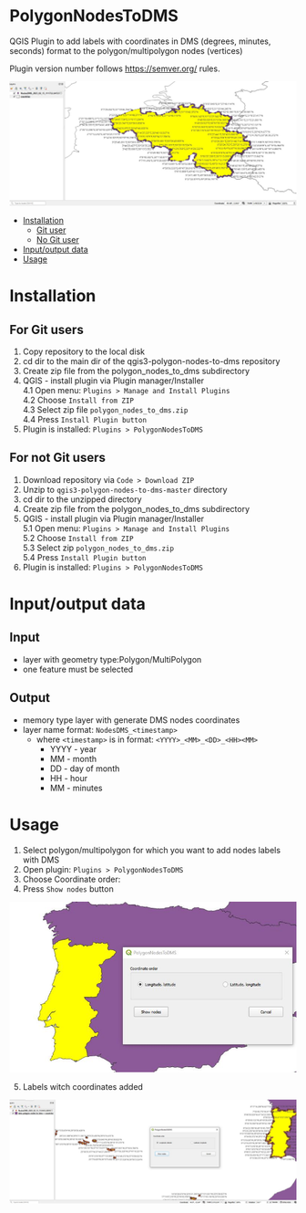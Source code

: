 # PolygonNodesToDMS

QGIS Plugin to add labels with coordinates in DMS (degrees, minutes, seconds) format to the polygon/multipolygon nodes (vertices)

Plugin version number follows https://semver.org/ rules.

![img](img//polygons_nodes_to_dms_example.jpg)


- [Installation](#installation)
  - [Git user](#git_user)
  - [No Git user](#no_git_user)
- [Input/output data](#input_output)
- [Usage](#usage)

# Installation <a name=installation>

## For Git users <a name=git_user>

1. Copy repository to the local disk
2. cd dir to the main dir of the qgis3-polygon-nodes-to-dms repository
3. Create zip file from the polygon_nodes_to_dms subdirectory
4. QGIS - install plugin via Plugin manager/Installer  
   4.1 Open menu: `Plugins > Manage and Install Plugins`  
   4.2 Choose `Install from ZIP`  
   4.3 Select zip file `polygon_nodes_to_dms.zip`  
   4.4 Press `Install Plugin button` 
5. Plugin is installed: `Plugins > PolygonNodesToDMS`

## For not Git users <a name=no_git_user>

1. Download repository via `Code > Download ZIP`
2. Unzip to `qgis3-polygon-nodes-to-dms-master` directory
3. cd dir to the unzipped directory
4. Create zip file from the polygon_nodes_to_dms subdirectory
5. QGIS - install plugin via Plugin manager/Installer  
   5.1 Open menu: `Plugins > Manage and Install Plugins`   
   5.2 Choose `Install from ZIP`  
   5.3 Select zip `polygon_nodes_to_dms.zip`  
   5.4 Press `Install Plugin button`  
6. Plugin is installed: `Plugins > PolygonNodesToDMS`

# Input/output data <a name=input_output>

## Input
  * layer with geometry type:Polygon/MultiPolygon
  * one feature must be selected

## Output

* memory type layer with generate DMS nodes coordinates
* layer name format: `NodesDMS_<timestamp>`
  * where `<timestamp>` is in format: `<YYYY>_<MM>_<DD>_<HH><MM>`
    * YYYY - year
    * MM - month
    * DD - day of month
    * HH - hour
    * MM - minutes

# Usage <a name=usage>

1. Select polygon/multipolygon for which you want to add nodes labels with DMS
2. Open plugin: `Plugins > PolygonNodesToDMS`
3. Choose Coordinate order:
4. Press `Show nodes` button

![img](img//polygons_nodes_to_dms_usage1.jpg)

5. Labels witch coordinates added

![img](img//polygons_nodes_to_dms_usage2.jpg)